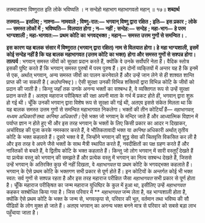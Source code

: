  

तस्मान्नाश्ना विष्णुरात इति लोके भविष्यति । न सन्देहो महाभाग महाभागवतो महान् ॥ १७॥ **शब्दार्थ** 

**तस्मात्—** **इसलिए** **; नाश्ना—** **नामवाले** **; विष्णु-रात:—** **भगवान् विष्णु द्वारा रक्षित** **; इति—** **इस प्रकार** **; लोके—** **समस्त लोकों में** **;** **भविष्यति—** **विलयात होगा** **; न—** **नहीं** **; सन्देह:—** **सन्देह** **; महा-भाग—** **हे परम भाग्यशाली** **; महा-भागवत:—** **प्रथम कोटि का** **भगवद्भक्त** **; महान्—** **समस्त उत्तम गुणों से समन्वित।** **.** 

**इस कारण यह बालक संसार में विष्णुरात (भगवान् द्वारा रक्षित) नाम से विलयात होगा। हे** **महा भाग्यशाली, इसमें कोई सन्देह नहीं है कि यह बालक महाभागवत (उत्तम कोटि का भक्त)** **होगा और समस्त गुणों से सश्पन्न होगा।** **तात्पर्य** : भगवान् समस्त जीवों को सुरक्षा प्रदान करते हैं, क्योंकि वे उनके सर्वोपरि नेता हैं। वैदिक स्तोत्र इसकी पुष्टि करते हैं कि भगवान् समस्त पुरुषों में परम पुरुष हैं। इन दोनों व्यकि्तयों में अन्तर यह है कि इनमें से एक, अर्थात् भगवान्, अन्य समस्त जीवों का पालन करनेवाले हैं और उन्हें जान लेने से ही शाश्वत शान्ति प्राप्त की जा सकती है ( *कठोपनिषद्* )। ऐसी सुरक्षा उनकी विभिन्न शक्तियों द्वारा विभिन्न कोटि के जीवों को प्रदान की जाती है। किन्तु जहाँ तक उनके अनन्य भक्तों का सश्बन्ध है, वे व्यक्तिगत रूप से उन्हें सुरक्षा प्रदान करते हैं। अतएव महाराज परीकि्षत की रक्षा अपनी माता के गर्भ में प्रकट होते ही, भगवान् द्वारा शुरू हो गई थी। चूँकि उनकी भगवान् द्वारा विशेष रूप से सुरक्षा की गई थी, अतएव इससे संकेत मिलता था कि यह बालक समस्त उत्तम गुणों से समन्वित महाभागवत निकलेगा। भक्तों की तीन कोटियाँ हैं— *महाभागवत, मध्यम अधिकारी* तथा *कनिष्ठ* *अधिकारी।* ऐसे भक्त जो भगवान् के मन्दिर जाते हैं और आध्यात्मिक विज्ञान में पर्याप्त ज्ञान न होते हुए भी और इस तरह भगवान् के भक्तों के लिए किसी प्रकार का आदर न दिखाकर, अर्चाविग्रह की पूजा करके नमस्कार करते हैं, वे भौतिकतावादी भक्त या *कनिष्ठ* अधिकारी अर्थात् तृतीय कोटि के भक्त कहलाते हैं। दूसरे भक्त वे हैं, जिन्होंने भगवान् की शुद्ध सेवा की चितवृत्ति विकसित कर ली है और इस तरह वे अपने जैसे भक्तों के साथ मैत्री स्थापित करते हैं, नवदीक्षितों का पक्ष ग्रहण करते हैं और नास्तिकों से बचते हैं, वे द्वितीय कोटि के भक्त कहलाते हैं। किन्तु जो लोग भगवान् में सारी वस्तुएँ देखते हैं या प्रत्येक वस्तु को भगवान् की समझते हैं और प्रत्येक वस्तु में भगवान् का नित्य सश्बन्ध देखते हैं, जिससे उन्हें भगवान् के अतिरक्ति कुछ भी नहीं दिखता, वे *महाभागवत* या प्रथम कोटि के भगवद्भक्त कहलाते हैं। भगवान् के ऐसे प्रथम कोटि के भक्तगण सभी प्रकार से पूर्ण होते हैं। इन कोटियों के अन्तर्गत कोई भी भक्त स्वत: सर्व गुणों से सश्पन्न रहता है और इस तरह महाराज परीक्षित जैसा *महाभागवत* सभी प्रकार से पूर्ण होता है। चूँकि महाराज परीकि्षत का जन्म महाराज युधिष्ठिर के कुल में हुआ था, इसीलिए उन्हें *महाभागवत* कहकर सश्बोधित किया गया है। जिस परिवार में ** *महाभागवत* जन्म लेता है, वह भाग्यशाली होता है, क्योंकि ऐसे प्रथम कोटि के भक्त के जन्म से, भगवत्कृपा से, परिवार की भूत, वर्तमान तथा भविष्य की सौ पीढिय़ों के लोग मुक्त हो जाते हैं। अतएव भगवान् का अनन्य भक्त बनने मात्र से परिवार को सबसे बड़ा लाभ पहुँचाया जाता है। 